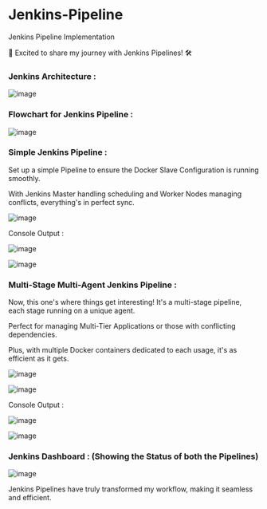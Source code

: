 # Jenkins-Pipeline
Jenkins Pipeline Implementation

🚀 Excited to share my journey with Jenkins Pipelines! 🛠️

### Jenkins Architecture :

![image](https://github.com/vighas-ks-16/Jenkins-Pipeline/assets/107311113/b6150c2c-e0a5-44dc-a985-220bd046bad5)

### Flowchart for Jenkins Pipeline :

![image](https://github.com/vighas-ks-16/Jenkins-Pipeline/assets/107311113/ea1a7aae-e2f9-4aa5-9550-f0c8748d5fbe)

### Simple Jenkins Pipeline :

Set up a simple Pipeline to ensure the Docker Slave Configuration is running smoothly. 

With Jenkins Master handling scheduling and Worker Nodes managing conflicts, everything's in perfect sync.




![image](https://github.com/vighas-ks-16/Jenkins-Pipeline/assets/107311113/a4c9eb3e-83cd-4249-b74f-ce9cda95775e)

Console Output :

![image](https://github.com/vighas-ks-16/Jenkins-Pipeline/assets/107311113/d572744a-cfa6-4165-a072-97b486c2b296)

![image](https://github.com/vighas-ks-16/Jenkins-Pipeline/assets/107311113/5166f2c6-985d-43b9-99fe-a82a94c10027)

### Multi-Stage Multi-Agent Jenkins Pipeline :

Now, this one's where things get interesting! It's a multi-stage pipeline, each stage running on a unique agent. 

Perfect for managing Multi-Tier Applications or those with conflicting dependencies. 

Plus, with multiple Docker containers dedicated to each usage, it's as efficient as it gets.

![image](https://github.com/vighas-ks-16/Jenkins-Pipeline/assets/107311113/7481a4e9-f9c6-4d3c-a92a-78c32a9708ed)

![image](https://github.com/vighas-ks-16/Jenkins-Pipeline/assets/107311113/73b7e487-9ae1-4a4e-ba51-f46733553fad)

Console Output :

![image](https://github.com/vighas-ks-16/Jenkins-Pipeline/assets/107311113/9993f865-be95-4305-bcbb-94914474357e)

![image](https://github.com/vighas-ks-16/Jenkins-Pipeline/assets/107311113/7e8f240b-309e-453f-bd81-b359d690ecfc)

### Jenkins Dashboard : (Showing the Status of both the Pipelines) 

![image](https://github.com/vighas-ks-16/Jenkins-Pipeline/assets/107311113/8e4349e4-4d09-4c16-8e09-0f91c53a7607)



Jenkins Pipelines have truly transformed my workflow, making it seamless and efficient. 
